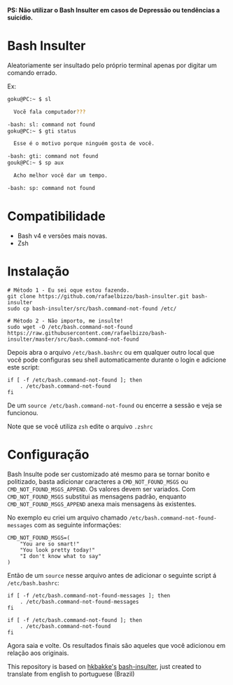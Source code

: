 **PS: Não utilizar o Bash Insulter em casos de Depressão ou tendências a suicídio.**

# Bash Insulter

Aleatoriamente ser insultado pelo próprio terminal apenas por digitar um comando errado.

Ex:

```bash
goku@PC:~ $ sl

  Vocẽ fala computador???

-bash: sl: command not found
goku@PC:~ $ gti status

  Esse é o motivo porque ninguém gosta de você.

-bash: gti: command not found
gouk@PC:~ $ sp aux

  Acho melhor você dar um tempo.

-bash: sp: command not found
```

# Compatibilidade 
* Bash v4 e versões mais novas.
* Zsh

# Instalação

    # Método 1 - Eu sei oque estou fazendo.
    git clone https://github.com/rafaelbizzo/bash-insulter.git bash-insulter
    sudo cp bash-insulter/src/bash.command-not-found /etc/
    
    # Método 2 - Não importo, me insulte!
    sudo wget -O /etc/bash.command-not-found https://raw.githubusercontent.com/rafaelbizzo/bash-insulter/master/src/bash.command-not-found

Depois abra o arquivo `/etc/bash.bashrc` ou em qualquer outro local que você pode configuras seu shell automaticamente durante o login e adicione este script:
```
if [ -f /etc/bash.command-not-found ]; then
    . /etc/bash.command-not-found
fi
```
De um `source /etc/bash.command-not-found` ou encerre a sessão e veja se funcionou.

Note que se você utiliza `zsh` edite o arquivo `.zshrc`                

# Configuração
Bash Insulte pode ser customizado até mesmo para se tornar bonito e politizado, basta adicionar caracteres a `CMD_NOT_FOUND_MSGS` ou `CMD_NOT_FOUND_MSGS_APPEND`. Os valores devem ser variados. Com `CMD_NOT_FOUND_MSGS` substitui as mensagens padrão, enquanto `CMD_NOT_FOUND_MSGS_APPEND` anexa mais mensagens às existentes.

No exemplo eu criei um arquivo chamado `/etc/bash.command-not-found-messages` com as seguinte informações:

    CMD_NOT_FOUND_MSGS=(
        "You are so smart!"
        "You look pretty today!"
        "I don't know what to say"
    )

Então de um `source` nesse arquivo antes de adicionar o seguinte script á `/etc/bash.bashrc`:
```
if [ -f /etc/bash.command-not-found-messages ]; then
    . /etc/bash.command-not-found-messages
fi

if [ -f /etc/bash.command-not-found ]; then
    . /etc/bash.command-not-found
fi
```

Agora saia e volte. Os resultados finais são aqueles que você adicionou em relação aos originais.

This repository is based on [hkbakke's](https://github.com/hkbakke) [bash-insulter](https://github.com/hkbakke), just created to translate from english to portuguese (Brazil)
